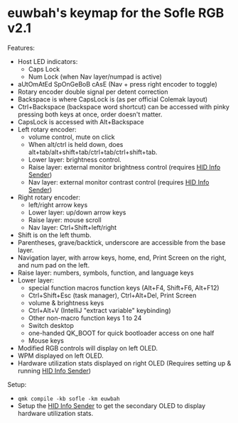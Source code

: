 # euwbah's keymap for the Sofle RGB v2.1

Features:

- Host LED indicators:
  - Caps Lock
  - Num Lock (when Nav layer/numpad is active)
- aUtOmAtEd SpOnGeBoB cAsE (Nav + press right encoder to toggle)
- Rotary encoder double signal per detent correction
- Backspace is where CapsLock is (as per official Colemak layout)
- Ctrl+Backspace (backspace word shortcut) can be accessed with pinky pressing both keys at once, order doesn't matter.
- CapsLock is accessed with Alt+Backspace
- Left rotary encoder:
  - volume control, mute on click
  - When alt/ctrl is held down, does alt+tab/alt+shift+tab/ctrl+tab/ctrl+shift+tab.
  - Lower layer: brightness control.
  - Raise layer: external monitor brightness control (requires [HID Info Sender](https://github.com/euwbah/hid-info-sender))
  - Nav layer: external monitor contrast control (requires [HID Info Sender](https://github.com/euwbah/hid-info-sender))
- Right rotary encoder:
  - left/right arrow keys
  - Lower layer: up/down arrow keys
  - Raise layer: mouse scroll
  - Nav layer: Ctrl+Shift+left/right
- Shift is on the left thumb.
- Parentheses, grave/backtick, underscore are accessible from the base layer.
- Navigation layer, with arrow keys, home, end, Print Screen on the right, and num pad on the left.
- Raise layer: numbers, symbols, function, and language keys
- Lower layer:
  - special function macros function keys (Alt+F4, Shift+F6, Alt+F12)
  - Ctrl+Shift+Esc (task manager), Ctrl+Alt+Del, Print Screen
  - volume & brightness keys
  - Ctrl+Alt+V (IntelliJ "extract variable" keybinding)
  - Other non-macro function keys 1 to 24
  - Switch desktop
  - one-handed QK_BOOT for quick bootloader access on one half
  - Mouse keys
- Modified RGB controls will display on left OLED.
- WPM displayed on left OLED.
- Hardware utilization stats displayed on right OLED (Requires setting up & running [HID Info Sender](https://github.com/euwbah/hid-info-sender))

Setup:

- `qmk compile -kb sofle -km euwbah`
- Setup the [HID Info Sender](https://github.com/euwbah/hid-info-sender) to get the secondary OLED to display hardware utilization stats.
